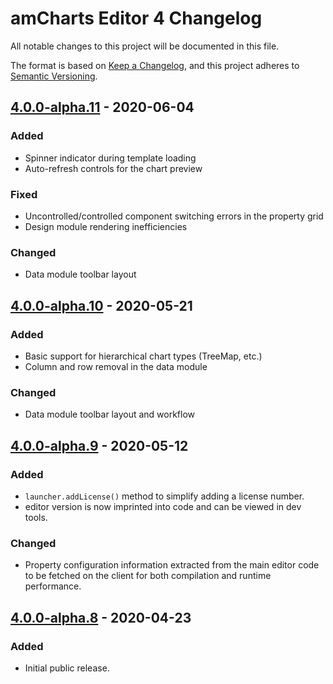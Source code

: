 # amCharts Editor 4 Changelog
All notable changes to this project will be documented in this file.

The format is based on [Keep a Changelog](https://keepachangelog.com/en/1.0.0/),
and this project adheres to [Semantic Versioning](https://semver.org/spec/v2.0.0.html).

## [4.0.0-alpha.11] - 2020-06-04
### Added
- Spinner indicator during template loading
- Auto-refresh controls for the chart preview

### Fixed
- Uncontrolled/controlled component switching errors in the property grid
- Design module rendering inefficiencies

### Changed
- Data module toolbar layout

## [4.0.0-alpha.10] - 2020-05-21
### Added
- Basic support for hierarchical chart types (TreeMap, etc.)
- Column and row removal in the data module

### Changed
- Data module toolbar layout and workflow

## [4.0.0-alpha.9] - 2020-05-12
### Added
- `launcher.addLicense()` method to simplify adding a license number.
- editor version is now imprinted into code and can be viewed in dev tools.

### Changed
- Property configuration information extracted from the main editor code to
be fetched on the client for both compilation and runtime performance.

## [4.0.0-alpha.8] - 2020-04-23
### Added
- Initial public release.

[4.0.0-alpha.11]: https://github.com/amcharts/editor4/releases/tag/v4.0.0-alpha.11
[4.0.0-alpha.10]: https://github.com/amcharts/editor4/releases/tag/v4.0.0-alpha.10
[4.0.0-alpha.9]: https://github.com/amcharts/editor4/releases/tag/v4.0.0-alpha.9
[4.0.0-alpha.8]: https://github.com/amcharts/editor4/releases/tag/v4.0.0-alpha.8